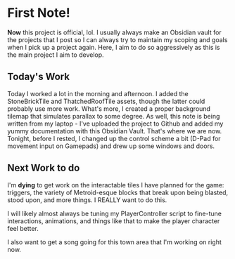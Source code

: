 # First Note!
**Now** this project is official, lol. I usually always make an Obsidian vault for the projects that I post so I can always try to maintain my scoping and goals when I pick up a project again. Here, I aim to do so aggressively as this is the main project I aim to develop.

## Today's Work
Today I worked a lot in the morning and afternoon. I added the StoneBrickTile and ThatchedRoofTile assets, though the latter could probably use more work. What's more, I created a proper background tilemap that simulates parallax to some degree. As well, this note is being written from my laptop - I've uploaded the project to Github and added my yummy documentation with this Obsidian Vault. That's where we are now.
Tonight, before I rested, I changed up the control scheme a bit (D-Pad for movement input on Gamepads) and drew up some windows and doors.

## Next Work to do
I'm **dying** to get work on the interactable tiles I have planned for the game: triggers, the variety of Metroid-esque blocks that break upon being blasted, stood upon, and more things. I REALLY want to do this.

I will likely almost always be tuning my PlayerController script to fine-tune interactions, animations, and things like that to make the player character feel better.

I also want to get a song going for this town area that I'm working on right now. 